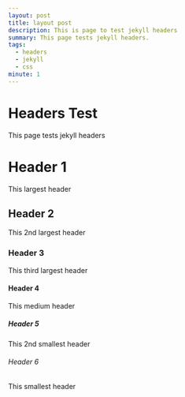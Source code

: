 ```yaml
---
layout: post
title: layout post
description: This is page to test jekyll headers
summary: This page tests jekyll headers.
tags:
  - headers
  - jekyll
  - css
minute: 1
---
```


# Headers Test
This page tests jekyll headers


# Header 1
This largest header

## Header 2
This 2nd largest header

### Header 3
This third largest header

#### Header 4
This medium header

##### Header 5
This 2nd smallest header

###### Header 6
This smallest header
